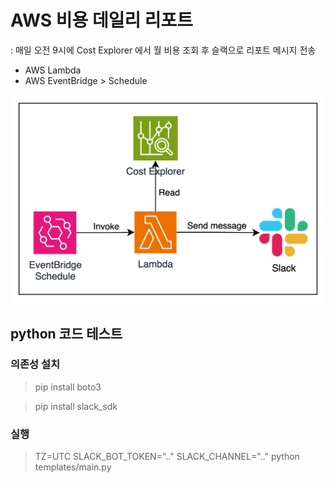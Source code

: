 # AWS 비용 데일리 리포트
: 매일 오전 9시에 Cost Explorer 에서 월 비용 조회 후 슬랙으로 리포트 메시지 전송

- AWS Lambda
- AWS EventBridge > Schedule

![alt text](image.png)

## python 코드 테스트
### 의존성 설치
> pip install boto3

> pip install slack_sdk

### 실행
> TZ=UTC SLACK_BOT_TOKEN=".." SLACK_CHANNEL=".."  python templates/main.py